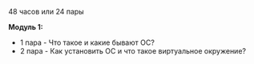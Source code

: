 48 часов или 24 пары

 **Модуль 1:**
 - 1 пара - Что такое и какие бывают ОС?
 - 2 пара - Как установить ОС и что такое виртуальное окружение?

	 
